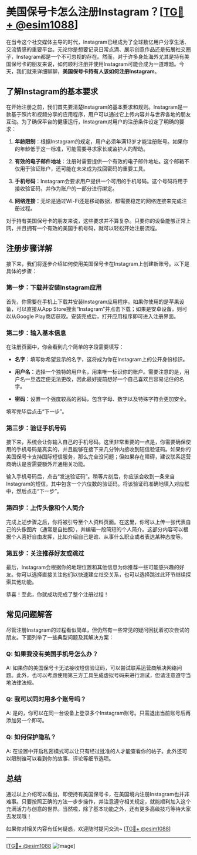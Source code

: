 # 美国保号卡怎么注册Instagram？[[TG💪+ @esim1088](https://t.me/s/esim1088)]

在当今这个社交媒体主导的时代，Instagram已经成为了全球数亿用户分享生活、交流情感的重要平台。无论你是想要记录日常点滴、展示创意作品还是拓展社交圈子，Instagram都是一个不可忽视的存在。然而，对于许多身处海外尤其是持有美国保号卡的朋友来说，如何顺利注册并使用Instagram可能会成为一道难题。今天，我们就来详细聊聊，**美国保号卡持有人该如何注册Instagram**。

## 了解Instagram的基本要求

在开始注册之前，我们首先要清楚Instagram的基本要求和规则。Instagram是一款基于照片和视频分享的应用程序，用户可以通过它上传内容并与世界各地的朋友互动。为了确保平台的健康运行，Instagram对用户的注册条件设定了明确的要求：

1. **年龄限制**：根据Instagram的规定，用户必须年满13岁才能注册账号。如果你的年龄低于这一标准，可能需要寻求家长或监护人的帮助。
   
2. **有效的电子邮件地址**：注册时需要提供一个有效的电子邮件地址。这个邮箱不仅用于验证账户，还可能在未来成为找回密码的重要工具。

3. **手机号码**：Instagram会要求用户提供一个可用的手机号码。这个号码将用于接收验证码，并作为账户的一部分进行绑定。

4. **网络连接**：无论是通过Wi-Fi还是移动数据，都需要稳定的网络连接来完成注册过程。

对于持有美国保号卡的朋友来说，这些要求并不算复杂。只要你的设备能够正常上网，并且拥有一个有效的美国手机号码，就可以轻松开始注册流程。

## 注册步骤详解

接下来，我们将逐步介绍如何使用美国保号卡在Instagram上创建新账号。以下是具体的步骤：

### 第一步：下载并安装Instagram应用

首先，你需要在手机上下载并安装Instagram应用程序。如果你使用的是苹果设备，可以直接从App Store搜索“Instagram”并点击下载；如果是安卓设备，则可以从Google Play商店获取。安装完成后，打开应用程序即可进入注册界面。

### 第二步：输入基本信息

在注册页面中，你会看到几个简单的字段需要填写：

- **名字**：填写你希望显示的名字，这将成为你在Instagram上的公开身份标识。
  
- **用户名**：选择一个独特的用户名，用来唯一标识你的账户。需要注意的是，用户名一旦选定便无法更改，因此最好提前想好一个自己喜欢且容易记住的名字。

- **密码**：设置一个强度较高的密码，包含字母、数字以及特殊字符会更加安全。

填写完毕后点击“下一步”。

### 第三步：验证手机号码

接下来，系统会让你输入自己的手机号码。这里非常重要的一点是，你需要确保使用的手机号码是真实的，并且能够在接下来几分钟内接收到短信验证码。如果你的美国保号卡支持国际短信服务，那么完全没问题；但如果存在障碍，建议联系运营商确认是否需要额外开通相关功能。

输入手机号码后，点击“发送验证码”。稍等片刻后，你应该会收到一条来自Instagram的短信，其中包含一个六位数的验证码。将该验证码准确地填入对应框中，然后点击“下一步”。

### 第四步：上传头像和个人简介

完成上述步骤之后，你将被引导至个人资料页面。在这里，你可以上传一张代表自己的头像图片（通常是自拍照），并编辑一段简短的个人简介。这部分内容可以根据个人喜好自由发挥，比如介绍自己是谁、从事什么职业或者表达某种态度等。

### 第五步：关注推荐好友或跳过

最后，Instagram会根据你的地理位置和其他信息为你推荐一些可能感兴趣的好友。你可以选择直接关注他们以快速建立社交关系，也可以选择跳过此环节继续探索其他功能。

恭喜！至此，你就成功完成了整个注册过程！

## 常见问题解答

尽管注册Instagram的过程看似简单，但仍然有一些常见的疑问困扰着初次尝试的朋友。下面列举了一些典型问题及其解决方案：

### Q: 如果我没有美国手机号怎么办？

A: 如果你的美国保号卡无法接收短信验证码，可以尝试联系运营商解决网络问题。此外，也可以考虑使用第三方工具生成虚拟号码来进行测试，但请注意遵守当地法律法规。

### Q: 我可以同时用多个账号吗？

A: 是的，你可以在同一台设备上登录多个Instagram账号。只需退出当前账号后再添加另一个即可。

### Q: 如何保护隐私？

A: 在设置中开启私密模式可以让只有经过批准的人才能查看你的帖子。此外还可以限制谁可以看到你的故事、评论等细节选项。

## 总结

通过以上介绍可以看出，即使持有美国保号卡，在美国境内注册Instagram也并非难事。只要按照正确的方法一步步操作，并注意遵守相关规定，就能顺利加入这个充满活力与创意的世界。当然啦，除了基本功能之外，还有更多高级技巧等待大家去发现哦！

如果你对相关内容有任何疑惑，欢迎随时提问交流~ [[TG💪+ @esim1088](https://t.me/s/esim1088)]

---

[[TG💪+ @esim1088](https://t.me/s/esim1088) ![Image](https://i.postimg.cc/4NQfJmqS/Snipaste-2025-05-13-00-14-12.png)]